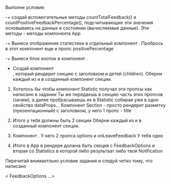 Выполни условия:

-+ создай вспомогательные методы countTotalFeedback() и countPositiveFeedbackPercentage(),
подсчитывающие эти значения основываясь на данных в состоянии (вычисляемые данные). Эти методы -
методы компонента App

-+ Вынеси отображение статистики в отдельный компонент
<Statistics good={} neutral={} bad={} total={} positivePercentage={}>. Пробрось в этот компонент еще
и пропс positivePercentage

-+ Вынеси блок кнопок в компонент <FeedbackOptions options={} onLeaveFeedback={}>.

- Создай компонент <Section title="">, который рендерит секцию с заголовком и детей (children).
  Оберни каждый из <Statistics> и <FeedbackOptions> в созданный компонент секции.

1. Хотелось бы чтобы компонент Statistic получал эти пропсы как написано в задании
   <Statistics good={} neutral={} bad={} total={} positivePercentage={}> Ты же передаешь в секцию
   часть этих пропсов (зачем), а далее пробрасываешь их в Statistic собирая уже в одно свойство
   dataProps... Компонент Section - просто рендерит разметку (презентационный) с заголовком, у него
   1 пропс - title

2. Итого у тебя должны быть 2 секции Оберни каждый из <Statistics> и <FeedbackOptions> в созданный
   компонент секции.

3. Компонент <FeedbackOptions options={} onLeaveFeedback={}>. У него 2 пропса options и
   onLeaveFeedback У тебя одно

4) Итого в App в рендере должна быть секция с FeedbackOptions и вторая со Statistics в которой либо
   результаат либо твой Notification

Перечитай внимаетльно условие задания и следуй четко тому, что написано

<Section title="Заголовок">
< FeedbackOptions ...>
</Section>
